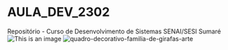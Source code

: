# AULA_DEV_2302

Repositório - Curso de Desenvolvimento de Sistemas SENAI/SESI Sumaré
![This is an image](https://blog.biofaces.com/wp-content/uploads/2022/05/229814182_1225405074538853_4101242928843365294_n.jpg)
![quadro-decorativo-familia-de-girafas-arte](https://user-images.githubusercontent.com/125597510/220901202-0bef76df-bbfd-41e6-8913-a0440cfa4496.jpg)
